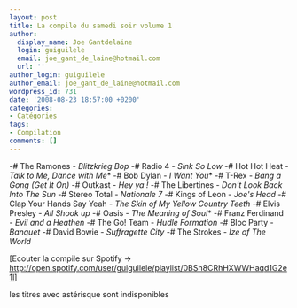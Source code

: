 ```yaml
---
layout: post
title: La compile du samedi soir volume 1
author:
  display_name: Joe Gantdelaine
  login: guiguilele
  email: joe_gant_de_laine@hotmail.com
  url: ''
author_login: guiguilele
author_email: joe_gant_de_laine@hotmail.com
wordpress_id: 731
date: '2008-08-23 18:57:00 +0200'
categories:
- Catégories
tags:
- Compilation
comments: []
---
```

-# The Ramones - *Blitzkrieg Bop*
-# Radio 4 - *Sink So Low*
-# Hot Hot Heat - *Talk to Me, Dance with Me**
-# Bob Dylan - *I Want You**
-# T-Rex - *Bang a Gong (Get It On)*
-# Outkast - *Hey ya !*
-# The Libertines - *Don't Look Back Into The Sun*
-# Stereo Total - *Nationale 7*
-# Kings of Leon - *Joe's Head*
-# Clap Your Hands Say Yeah - *The Skin of My Yellow Country Teeth*
-# Elvis Presley - *All Shook up*
-# Oasis - *The Meaning of Soul**
-# Franz Ferdinand - *Evil and a Heathen*
-# The Go! Team - *Hudle Formation*
-# Bloc Party - *Banquet*
-# David Bowie - *Suffragette City*
-# The Strokes - *Ize of The World*

[Ecouter la compile sur Spotify -> http://open.spotify.com/user/guiguilele/playlist/0BSh8CRhHXWWHaqd1G2e1l]

les titres avec astérisque sont indisponibles
